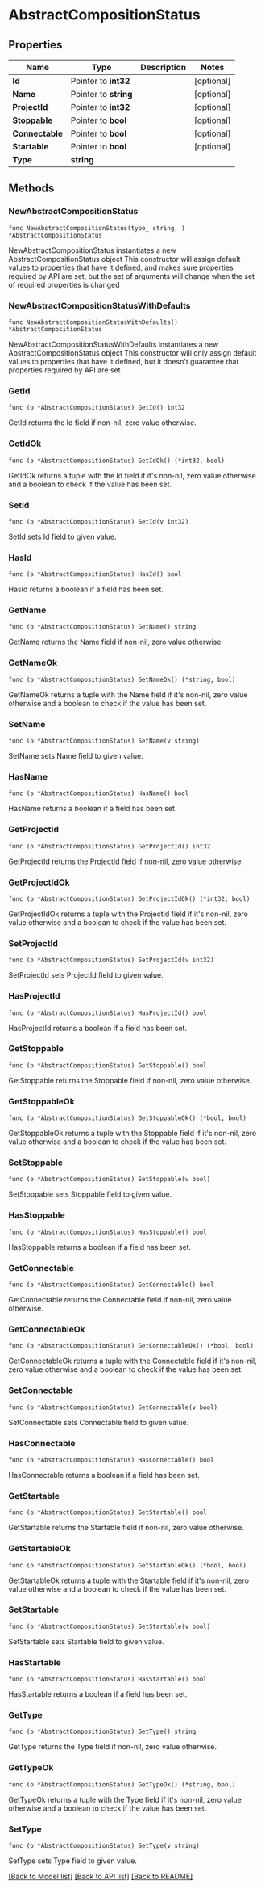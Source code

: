 # AbstractCompositionStatus

## Properties

Name | Type | Description | Notes
------------ | ------------- | ------------- | -------------
**Id** | Pointer to **int32** |  | [optional] 
**Name** | Pointer to **string** |  | [optional] 
**ProjectId** | Pointer to **int32** |  | [optional] 
**Stoppable** | Pointer to **bool** |  | [optional] 
**Connectable** | Pointer to **bool** |  | [optional] 
**Startable** | Pointer to **bool** |  | [optional] 
**Type** | **string** |  | 

## Methods

### NewAbstractCompositionStatus

`func NewAbstractCompositionStatus(type_ string, ) *AbstractCompositionStatus`

NewAbstractCompositionStatus instantiates a new AbstractCompositionStatus object
This constructor will assign default values to properties that have it defined,
and makes sure properties required by API are set, but the set of arguments
will change when the set of required properties is changed

### NewAbstractCompositionStatusWithDefaults

`func NewAbstractCompositionStatusWithDefaults() *AbstractCompositionStatus`

NewAbstractCompositionStatusWithDefaults instantiates a new AbstractCompositionStatus object
This constructor will only assign default values to properties that have it defined,
but it doesn't guarantee that properties required by API are set

### GetId

`func (o *AbstractCompositionStatus) GetId() int32`

GetId returns the Id field if non-nil, zero value otherwise.

### GetIdOk

`func (o *AbstractCompositionStatus) GetIdOk() (*int32, bool)`

GetIdOk returns a tuple with the Id field if it's non-nil, zero value otherwise
and a boolean to check if the value has been set.

### SetId

`func (o *AbstractCompositionStatus) SetId(v int32)`

SetId sets Id field to given value.

### HasId

`func (o *AbstractCompositionStatus) HasId() bool`

HasId returns a boolean if a field has been set.

### GetName

`func (o *AbstractCompositionStatus) GetName() string`

GetName returns the Name field if non-nil, zero value otherwise.

### GetNameOk

`func (o *AbstractCompositionStatus) GetNameOk() (*string, bool)`

GetNameOk returns a tuple with the Name field if it's non-nil, zero value otherwise
and a boolean to check if the value has been set.

### SetName

`func (o *AbstractCompositionStatus) SetName(v string)`

SetName sets Name field to given value.

### HasName

`func (o *AbstractCompositionStatus) HasName() bool`

HasName returns a boolean if a field has been set.

### GetProjectId

`func (o *AbstractCompositionStatus) GetProjectId() int32`

GetProjectId returns the ProjectId field if non-nil, zero value otherwise.

### GetProjectIdOk

`func (o *AbstractCompositionStatus) GetProjectIdOk() (*int32, bool)`

GetProjectIdOk returns a tuple with the ProjectId field if it's non-nil, zero value otherwise
and a boolean to check if the value has been set.

### SetProjectId

`func (o *AbstractCompositionStatus) SetProjectId(v int32)`

SetProjectId sets ProjectId field to given value.

### HasProjectId

`func (o *AbstractCompositionStatus) HasProjectId() bool`

HasProjectId returns a boolean if a field has been set.

### GetStoppable

`func (o *AbstractCompositionStatus) GetStoppable() bool`

GetStoppable returns the Stoppable field if non-nil, zero value otherwise.

### GetStoppableOk

`func (o *AbstractCompositionStatus) GetStoppableOk() (*bool, bool)`

GetStoppableOk returns a tuple with the Stoppable field if it's non-nil, zero value otherwise
and a boolean to check if the value has been set.

### SetStoppable

`func (o *AbstractCompositionStatus) SetStoppable(v bool)`

SetStoppable sets Stoppable field to given value.

### HasStoppable

`func (o *AbstractCompositionStatus) HasStoppable() bool`

HasStoppable returns a boolean if a field has been set.

### GetConnectable

`func (o *AbstractCompositionStatus) GetConnectable() bool`

GetConnectable returns the Connectable field if non-nil, zero value otherwise.

### GetConnectableOk

`func (o *AbstractCompositionStatus) GetConnectableOk() (*bool, bool)`

GetConnectableOk returns a tuple with the Connectable field if it's non-nil, zero value otherwise
and a boolean to check if the value has been set.

### SetConnectable

`func (o *AbstractCompositionStatus) SetConnectable(v bool)`

SetConnectable sets Connectable field to given value.

### HasConnectable

`func (o *AbstractCompositionStatus) HasConnectable() bool`

HasConnectable returns a boolean if a field has been set.

### GetStartable

`func (o *AbstractCompositionStatus) GetStartable() bool`

GetStartable returns the Startable field if non-nil, zero value otherwise.

### GetStartableOk

`func (o *AbstractCompositionStatus) GetStartableOk() (*bool, bool)`

GetStartableOk returns a tuple with the Startable field if it's non-nil, zero value otherwise
and a boolean to check if the value has been set.

### SetStartable

`func (o *AbstractCompositionStatus) SetStartable(v bool)`

SetStartable sets Startable field to given value.

### HasStartable

`func (o *AbstractCompositionStatus) HasStartable() bool`

HasStartable returns a boolean if a field has been set.

### GetType

`func (o *AbstractCompositionStatus) GetType() string`

GetType returns the Type field if non-nil, zero value otherwise.

### GetTypeOk

`func (o *AbstractCompositionStatus) GetTypeOk() (*string, bool)`

GetTypeOk returns a tuple with the Type field if it's non-nil, zero value otherwise
and a boolean to check if the value has been set.

### SetType

`func (o *AbstractCompositionStatus) SetType(v string)`

SetType sets Type field to given value.



[[Back to Model list]](../README.md#documentation-for-models) [[Back to API list]](../README.md#documentation-for-api-endpoints) [[Back to README]](../README.md)


